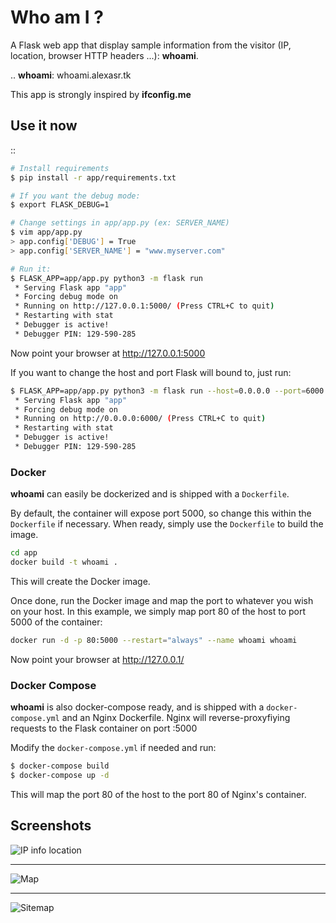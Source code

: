 Who am I ?
==================

A Flask web app that display sample information from the visitor (IP, location, browser HTTP headers ...): **whoami**.

.. **whoami**: whoami.alexasr.tk

This app is strongly inspired by **ifconfig.me**

Use it now
----------
::

```sh
# Install requirements
$ pip install -r app/requirements.txt

# If you want the debug mode:
$ export FLASK_DEBUG=1

# Change settings in app/app.py (ex: SERVER_NAME)
$ vim app/app.py 
> app.config['DEBUG'] = True
> app.config['SERVER_NAME'] = "www.myserver.com"

# Run it:
$ FLASK_APP=app/app.py python3 -m flask run
 * Serving Flask app "app"
 * Forcing debug mode on
 * Running on http://127.0.0.1:5000/ (Press CTRL+C to quit)
 * Restarting with stat
 * Debugger is active!
 * Debugger PIN: 129-590-285
```

Now point your browser at http://127.0.0.1:5000

If you want to change the host and port Flask will bound to, just run:

```sh
$ FLASK_APP=app/app.py python3 -m flask run --host=0.0.0.0 --port=6000
 * Serving Flask app "app"
 * Forcing debug mode on
 * Running on http://0.0.0.0:6000/ (Press CTRL+C to quit)
 * Restarting with stat
 * Debugger is active!
 * Debugger PIN: 129-590-285
```

### Docker
**whoami** can easily be dockerized and is shipped with a ``Dockerfile``.

By default, the container will expose port 5000, so change this within the ``Dockerfile`` if necessary. When ready, simply use the ``Dockerfile`` to build the image.

```sh
cd app
docker build -t whoami .
```
This will create the Docker image.

Once done, run the Docker image and map the port to whatever you wish on your host. In this example, we simply map port 80 of the host to port 5000 of the container:

```sh
docker run -d -p 80:5000 --restart="always" --name whoami whoami 
```

Now point your browser at http://127.0.0.1/ 

### Docker Compose
**whoami** is also docker-compose ready, and is shipped with a ``docker-compose.yml`` and an Nginx Dockerfile. Nginx will reverse-proxyfiying requests to the Flask container on port :5000

Modify the ``docker-compose.yml`` if needed and run:

```sh
$ docker-compose build
$ docker-compose up -d
```

This will map the port 80 of the host to the port 80 of Nginx's container. 


Screenshots
-----------
![IP info location](https://i.imgur.com/y1EMwDe.png "IP info location")
***
![Map](https://i.imgur.com/QN4JMiX.png "Map")
***
![Sitemap](https://i.imgur.com/PCyz1qo.png "Site map")
